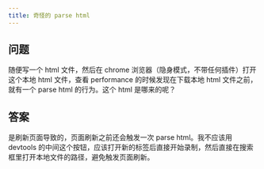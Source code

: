 ```yaml
---
title: 奇怪的 parse html
---
```


## 问题

随便写一个 html 文件，然后在 chrome 浏览器（隐身模式，不带任何插件）打开这个本地 html 文件，查看 performance 的时候发现在下载本地 html 文件之前，就有一个 parse html 的行为。这个 html 是哪来的呢？

## 答案

是刷新页面导致的，页面刷新之前还会触发一次 parse html。我不应该用 devtools 的中间这个按钮，应该打开新的标签后直接开始录制，然后直接在搜索框里打开本地文件的路径，避免触发页面刷新。
